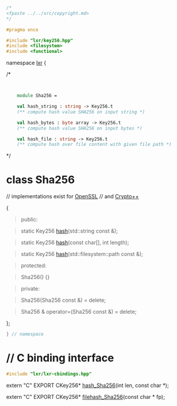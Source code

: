 ```cpp

/*
<fpaste ../../src/copyright.md>
*/

#pragma once

#include "lxr/key256.hpp"
#include <filesystem>
#include <functional>

````

namespace [lxr](namespace.list) {

/*

```fsharp


    module Sha256 =

    val hash_string : string -> Key256.t
    (** compute hash value SHA256 on input string *)

    val hash_bytes : byte array -> Key256.t
    (** compute hash value SHA256 on input bytes *)

    val hash_file : string -> Key256.t
    (** compute hash over file content with given file path *)
```

*/

# class Sha256

// implementations exist for [OpenSSL](sha256_openssl.cpp.md)
// and [Crypto++](sha256_cryptopp.cpp.md)

{

>public:

>static Key256 [hash](sha256_functions.cpp.md)(std::string const &);

>static Key256 [hash](sha256_functions.cpp.md)(const char[], int length);

>static Key256 [hash](sha256_functions.cpp.md)(std::filesystem::path const &);

>protected:

>Sha256() {}

>private:

>Sha256(Sha256 const &) = delete;

>Sha256 & operator=(Sha256 const &) = delete;

};

```cpp
} // namespace
```

# // C binding interface
```cpp
#include "lxr/lxr-cbindings.hpp"
```

extern "C" EXPORT
CKey256* [hash_Sha256](sha256_cbindings.cpp.md)(int len, const char *);

extern "C" EXPORT
CKey256* [filehash_Sha256](sha256_cbindings.cpp.md)(const char * fp);
